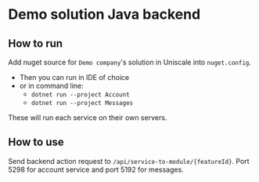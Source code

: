 # Demo solution Java backend

## How to run

Add nuget source for `Demo company`'s solution in Uniscale into `nuget.config`.

 - Then you can run in IDE of choice
 - or in command line:
   - `dotnet run --project Account`
   - `dotnet run --project Messages`

These will run each service on their own servers.

## How to use

Send backend action request to `/api/service-to-module/{featureId}`. Port 5298 for account service and port 5192 for messages.